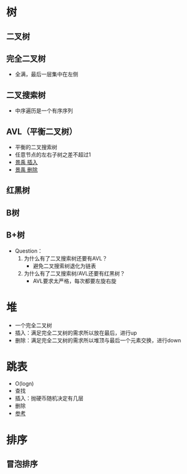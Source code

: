 # 树

## 二叉树

## 完全二叉树

- 全满，最后一层集中在左侧

## 二叉搜索树

- 中序遍历是一个有序序列

## AVL（平衡二叉树）

- 平衡的二叉搜索树
- 任意节点的左右子树之差不超过1
- [景禹 插入](https://mp.weixin.qq.com/s?__biz=MzA4NDE4MzY2MA==&mid=2647521381&idx=1&sn=796ac1eda0eaefadfb57a1b9742bcec0&scene=21#wechat_redirect)
- [景禹 删除](https://mp.weixin.qq.com/s?__biz=MzA4NDE4MzY2MA==&mid=2647521508&idx=1&sn=ff0751a1a49a48450757b53978fcbef8&scene=21#wechat_redirect)

## 红黑树

## B树

## B+树

- Question：
  1. 为什么有了二叉搜索树还要有AVL？
     - 避免二叉搜索树退化为链表
  2. 为什么有了二叉搜索树/AVL还要有红黑树？
     - AVL要求太严格，每次都要左旋右旋

# 堆

- 一个完全二叉树
- 插入：满足完全二叉树的需求所以放在最后，进行up
- 删除：满足完全二叉树的需求所以堆顶与最后一个元素交换，进行down

# 跳表

- O(logn)
- 查找
- 插入：抛硬币随机决定有几层
- 删除
- [参考](https://blog.csdn.net/tiandesheng111/article/details/39756241?ops_request_misc=%257B%2522request%255Fid%2522%253A%2522164259486716781683927434%2522%252C%2522scm%2522%253A%252220140713.130102334..%2522%257D&request_id=164259486716781683927434&biz_id=0&utm_medium=distribute.pc_search_result.none-task-blog-2~all~sobaiduend~default-1-39756241.first_rank_v2_pc_rank_v29&utm_term=%E8%B7%B3%E8%A1%A8%E9%9D%A2%E8%AF%95&spm=1018.2226.3001.4187)

# 排序

## 冒泡排序

